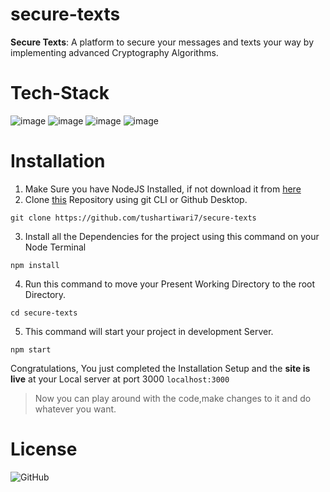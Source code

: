 # secure-texts
**Secure Texts**: A platform to secure your messages and texts your way by implementing advanced Cryptography Algorithms.
# Tech-Stack
![image](https://img.shields.io/badge/JavaScript-F7DF1E?style=for-the-badge&logo=javascript&logoColor=black)
![image](https://img.shields.io/badge/React-20232A?style=for-the-badge&logo=react&logoColor=61DAFB)
![image](https://img.shields.io/badge/Material--UI-0081CB?style=for-the-badge&logo=material-ui&logoColor=white)
![image](https://img.shields.io/badge/Vercel-000000?style=for-the-badge&logo=vercel&logoColor=white)
# Installation
1. Make Sure you have NodeJS Installed, if not download it from [here](https://nodejs.org)
2. Clone [this](https://github.com/tushartiwari7/secure-texts) Repository using git CLI or Github Desktop.
```git
git clone https://github.com/tushartiwari7/secure-texts
``` 
3. Install all the Dependencies for the project using this command on your Node Terminal
```
npm install
```
4. Run this command to move your Present Working Directory to the root Directory.
```node
cd secure-texts
```
5. This command will start your project in development Server.
```
npm start
```

Congratulations, You just completed the Installation Setup and the **site is live** at your Local server at port 3000 ` localhost:3000 `

> Now you can play around with the code,make changes to it and do whatever you want.

# License

![GitHub](https://img.shields.io/github/license/tushartiwari7/secure-texts)
